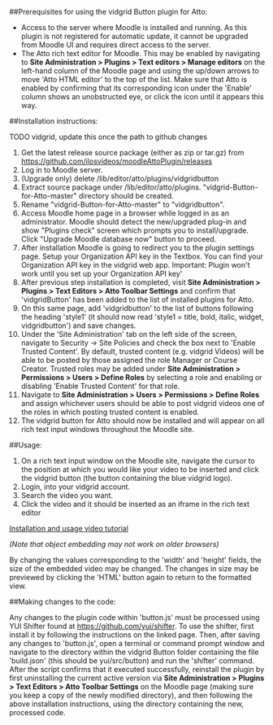 ##Prerequisites for using the vidgrid Button plugin for Atto:

* Access to the server where Moodle is installed and running. As this plugin is not registered for automatic update, it cannot be upgraded from Moodle UI and requires direct access to the server.
* The Atto rich text editor for Moodle. This may be enabled by navigating to **Site Administration > Plugins > Text editors > Manage editors** on the left-hand column of the Moodle page and using the up/down arrows to 
move 'Atto HTML editor' to the top of the list. Make sure that Atto is enabled by confirming that its corresponding icon under the 'Enable' column shows an unobstructed eye, or click the icon until it appears this way.


##Installation instructions:

TODO vidgrid, update this once the path to github changes
1. Get the latest release source package (either as zip or tar.gz) from https://github.com/ilosvideos/moodleAttoPlugin/releases
1. Log in to Moodle server.
1. (Upgrade only) delete /lib/editor/atto/plugins/vidgridbutton
1. Extract source package under /lib/editor/atto/plugins. "vidgrid-Button-for-Atto-master" directory should be created.
1. Rename "vidgrid-Button-for-Atto-master" to "vidgridbutton".
1. Access Moodle home page in a browser while logged in as an administrator. Moodle should detect the new/upgraded plug-in and show "Plugins check" screen which prompts you to install/upgrade. Click  "Upgrade Moodle database now" button to proceed.
1. After installation Moodle is going to redirect you to the plugin settings page. Setup your Organization API key in the Textbox. You can find your Organization API key in the vidgrid web app. Important: Plugin won't work until you set up your Organization API key' 
1. After previous step installation is completed, visit **Site Administration > Plugins > Text Editors > Atto Toolbar Settings** and confirm that 'vidgridButton' has been added to the list of installed plugins for Atto.
1. On this same page, add 'vidgridbutton' to the list of buttons following the heading 'style1' (it should now read 'style1 = title, bold, italic, widget, vidgridbutton') and save changes.
1. Under the 'Site Administration' tab on the left side of the screen, navigate to Security -> Site Policies and check the box next to 'Enable Trusted Content'. By default, trusted content (e.g. vidgrid Videos) will be able to be posted by those assigned the role Manager or Course Creator. Trusted roles may be added under **Site Administration > Permissions > Users > Define Roles** by selecting a role and enabling or disabling 'Enable Trusted Content' for that role.
1. Navigate to **Site Administration > Users > Permissions > Define Roles** and assign whichever users should be able to post vidgrid videos one of the roles in which posting trusted content is enabled.
1. The vidgrid button for Atto should now be installed and will appear on all rich text input windows throughout the Moodle site.
    
##Usage:

1. On a rich text input window on the Moodle site, navigate the cursor to the position at which you would like your video to be inserted and click the vidgrid button (the button containing the blue vidgrid logo). 
1. Login, into your vidgrid account.
1. Search the video you want.
1. Click the video and it should be inserted as an iframe in the rich text editor 

[Installation and usage video tutorial](https://app.vidgrid.com/view/ugE2N2Ee1lOf)

*(Note that object embedding may not work on older browsers)*

By changing the values corresponding to the 'width' and 'height' fields, the size of the embedded video may be changed. The changes in size may be previewed by clicking the 'HTML' button again to return to the formatted view.

##Making changes to the code:

Any changes to the plugin code within 'button.js' must be processed using YUI Shifter found at https://github.com/yui/shifter. To use the shifter, first install it by following the instructions on the linked page. Then, after saving any changes to 'button.js', open a terminal or command prompt window and navigate to the directory within the vidgrid Button folder containing the file 'build.json' (this should be yui/src/button) and run the 'shifter' command. After the script confirms that it executed successfully, reinstall the plugin by first uninstalling the current active version via **Site Administration > Plugins > Text Editors > Atto Toolbar Settings** on the Moodle page (making sure you keep a copy of the newly modified directory), and then following the above installation instructions, using the directory containing the new, processed code.
    
